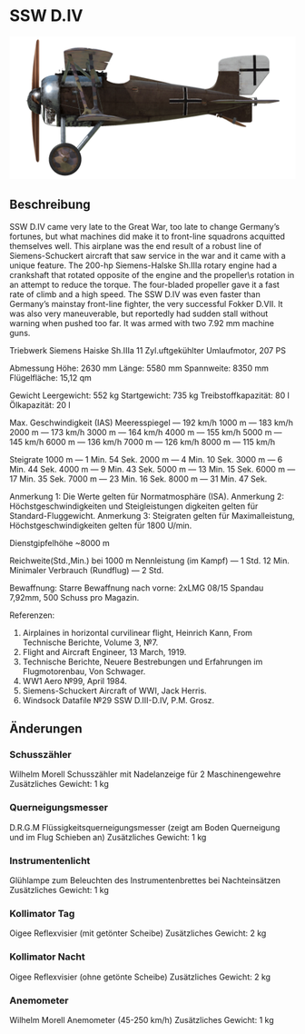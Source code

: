# SSW D.IV

![schuckertdiv](../images/schuckertdiv.png)

## Beschreibung

SSW D.IV came very late to the Great War, too late to change Germany’s fortunes, but what machines did make it to front-line squadrons acquitted themselves well. This airplane was the end result of a robust line of Siemens-Schuckert aircraft that saw service in the war and it came with a unique feature. The 200-hp Siemens-Halske Sh.IIIa rotary engine had a crankshaft that rotated opposite of the engine and the propeller\s rotation in an attempt to reduce the torque. The four-bladed propeller gave it a fast rate of climb and a high speed. The SSW D.IV was even faster than Germany’s mainstay front-line fighter, the very successful Fokker D.VII. It was also very maneuverable, but reportedly had sudden stall without warning when pushed too far. It was armed with two 7.92 mm machine guns.


Triebwerk
Siemens Haiske Sh.IIIa 11 Zyl.uftgekühlter Umlaufmotor, 207 PS

Abmessung
Höhe: 2630 mm
Länge: 5580 mm
Spannweite: 8350 mm
Flügelfläche: 15,12 qm

Gewicht
Leergewicht: 552 kg
Startgewicht: 735 kg
Treibstoffkapazität: 80 l
Ölkapazität: 20 l

Max. Geschwindigkeit (IAS)
Meeresspiegel — 192 km/h
1000 m — 183 km/h
2000 m — 173 km/h
3000 m — 164 km/h
4000 m — 155 km/h
5000 m — 145 km/h
6000 m — 136 km/h
7000 m — 126 km/h
8000 m — 115 km/h

Steigrate
1000 m — 1 Min. 54 Sek.
2000 m — 4 Min. 10 Sek.
3000 m — 6 Min. 44 Sek.
4000 m — 9 Min. 43 Sek.
5000 m — 13 Min. 15 Sek.
6000 m — 17 Min. 35 Sek.
7000 m — 23 Min. 16 Sek.
8000 m — 31 Min. 47 Sek.

Anmerkung 1: Die Werte gelten für Normatmosphäre (ISA).
Anmerkung 2: Höchstgeschwindigkeiten und Steigleistungen digkeiten gelten für Standard-Fluggewicht.
Anmerkung 3: Steigraten gelten für Maximalleistung, Höchstgeschwindigkeiten gelten für 1800 U/min.

Dienstgipfelhöhe ~8000 m

Reichweite(Std.,Min.) bei 1000 m
Nennleistung (im Kampf) — 1 Std. 12 Min.
Minimaler Verbrauch (Rundflug) — 2 Std.

Bewaffnung:
Starre Bewaffnung nach vorne: 2хLMG 08/15 Spandau 7,92mm, 500 Schuss pro Magazin.

Referenzen:
1) Airplaines in horizontal curvilinear flight, Heinrich Kann, From Technische Berichte, Volume 3, №7.
2) Flight and Aircraft Engineer, 13 March, 1919.
3) Technische Berichte, Neuere Bestrebungen und Erfahrungen im Flugmotorenbau, Von Schwager.
4) WW1 Aero №99, April 1984.
5) Siemens-Schuckert Aircraft of WWI, Jack Herris.
6) Windsock Datafile №29 SSW D.III-D.IV, P.M. Grosz.

## Änderungen

### Schusszähler

Wilhelm Morell Schusszähler mit Nadelanzeige für 2 Maschinengewehre
Zusätzliches Gewicht: 1 kg

### Querneigungsmesser

D.R.G.M Flüssigkeitsquerneigungsmesser (zeigt am Boden Querneigung und im Flug Schieben an)
Zusätzliches Gewicht: 1 kg

### Instrumentenlicht

Glühlampe zum Beleuchten des Instrumentenbrettes bei Nachteinsätzen
Zusätzliches Gewicht: 1 kg

### Kollimator Tag

Oigee Reflexvisier (mit getönter Scheibe)
Zusätzliches Gewicht: 2 kg

### Kollimator Nacht

Oigee Reflexvisier (ohne getönte Scheibe)
Zusätzliches Gewicht: 2 kg

### Anemometer

Wilhelm Morell Anemometer (45-250 km/h)
Zusätzliches Gewicht: 1 kg

